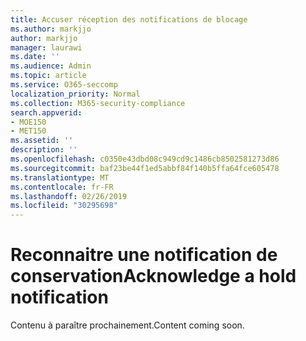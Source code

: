 ```yaml
---
title: Accuser réception des notifications de blocage
ms.author: markjjo
author: markjjo
manager: laurawi
ms.date: ''
ms.audience: Admin
ms.topic: article
ms.service: O365-seccomp
localization_priority: Normal
ms.collection: M365-security-compliance
search.appverid:
- MOE150
- MET150
ms.assetid: ''
description: ''
ms.openlocfilehash: c0350e43dbd08c949cd9c1486cb8502581273d86
ms.sourcegitcommit: baf23be44f1ed5abbf84f140b5ffa64fce605478
ms.translationtype: MT
ms.contentlocale: fr-FR
ms.lasthandoff: 02/26/2019
ms.locfileid: "30295698"
---
```

# <a name="acknowledge-a-hold-notification"></a><span data-ttu-id="cbf15-102">Reconnaitre une notification de conservation</span><span class="sxs-lookup"><span data-stu-id="cbf15-102">Acknowledge a hold notification</span></span> 

<span data-ttu-id="cbf15-103">Contenu à paraître prochainement.</span><span class="sxs-lookup"><span data-stu-id="cbf15-103">Content coming soon.</span></span>